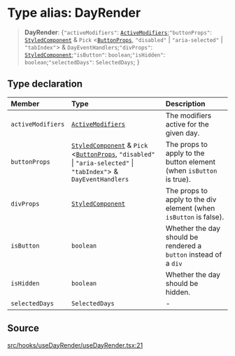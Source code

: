 # Type alias: DayRender

> **DayRender**: \{`"activeModifiers"`: [`ActiveModifiers`](ActiveModifiers.md);`"buttonProps"`: [`StyledComponent`](StyledComponent.md) & `Pick` \<[`ButtonProps`](ButtonProps.md), `"disabled"` \| `"aria-selected"` \| `"tabIndex"`\> & `DayEventHandlers`;`"divProps"`: [`StyledComponent`](StyledComponent.md);`"isButton"`: `boolean`;`"isHidden"`: `boolean`;`"selectedDays"`: `SelectedDays`; \}

## Type declaration

| Member | Type | Description |
| :------ | :------ | :------ |
| `activeModifiers` | [`ActiveModifiers`](ActiveModifiers.md) | The modifiers active for the given day. |
| `buttonProps` | [`StyledComponent`](StyledComponent.md) & `Pick` \<[`ButtonProps`](ButtonProps.md), `"disabled"` \| `"aria-selected"` \| `"tabIndex"`\> & `DayEventHandlers` | The props to apply to the button element (when `isButton` is true). |
| `divProps` | [`StyledComponent`](StyledComponent.md) | The props to apply to the div element (when `isButton` is false). |
| `isButton` | `boolean` | Whether the day should be rendered a `button` instead of a `div` |
| `isHidden` | `boolean` | Whether the day should be hidden. |
| `selectedDays` | `SelectedDays` | - |

## Source

[src/hooks/useDayRender/useDayRender.tsx:21](https://github.com/gpbl/react-day-picker/blob/a604fd23887c832117da414a9c63b1b84efb97d9/src/hooks/useDayRender/useDayRender.tsx#L21)
